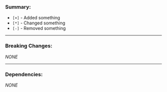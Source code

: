 ### Summary:
  - `[+]` - Added something
  - `[*]` - Changed something
  - `[-]` - Removed something
  
---
  
### Breaking Changes:
_NONE_

---

### Dependencies:
_NONE_
